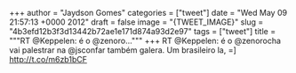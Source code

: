 
+++
author = "Jaydson Gomes"
categories = ["tweet"]
date = "Wed May 09 21:57:13 +0000 2012"
draft = false
image = "{TWEET_IMAGE}"
slug = "4b3efd12b3f3d13442b72ae1e171d874a93d2e97"
tags = ["tweet"]
title = """RT @Keppelen: é o @zenoro..."""
+++
RT @Keppelen: é o @zenorocha vai palestrar na @jsconfar também galera. Um brasileiro la, =] http://t.co/m6zb1bCF
